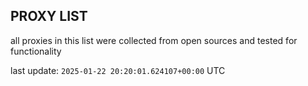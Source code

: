 ## PROXY LIST

all proxies in this list were collected from open sources and tested for functionality

last update: `2025-01-22 20:20:01.624107+00:00` UTC